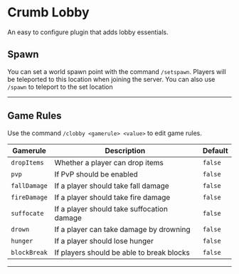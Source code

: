 # Crumb Lobby
An easy to configure plugin that adds lobby essentials.

## Spawn

You can set a world spawn point with the command `/setspawn`. Players will be teleported to this location when joining the server.
You can also use `/spawn` to teleport to the set location

---

## Game Rules

Use the command `/clobby <gamerule> <value>` to edit game rules.

| Gamerule     | Description                                           | Default |
|--------------|-------------------------------------------------------|---------|
| `dropItems`  | Whether a player can drop items                      | `false` |
| `pvp`        | If PvP should be enabled                             | `false` |
| `fallDamage` | If a player should take fall damage                  | `false` |
| `fireDamage` | If a player should take fire damage                  | `false` |
| `suffocate`  | If a player should take suffocation damage           | `false` |
| `drown`      | If a player can take damage by drowning              | `false` |
| `hunger`     | If a player should lose hunger                       | `false` |
| `blockBreak` | If players should be able to break blocks            | `false` |

---